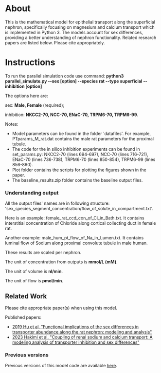 # About
This is the mathematical model for epithelial transport along the superficial nephron, specifically focusing on magnesium and calcium transport which is implemented in Python 3. The models account for sex differences, providing a better understanding of nephron functionality. Related research papers are listed below. Please cite appropriately. 

# Instructions
To run the parallel simulation code use command: **python3 parallel_simulate.py --sex [option] --species rat --type superficial --inhibition [option]**

The options here are:

sex: **Male, Female** (required);

inhibition: **NKCC2-70, NCC-70, ENaC-70, TRPM6-70, TRPM6-99**.

Notes:
* Model parameters can be found in the folder 'datafiles'. For example, PTparams_M_rat.dat contains the male rat parameters for the proximal tubule.
* The code for the in silico inhibition experiments can be found in set_params.py: NKCC2-70 (lines 694-697), NCC-70 (lines 716-721), ENaC-70 (lines 736-738), TRPM6-70 (lines 850-854), TRPM6-99 (lines 856-860).
* Plot folder contains the scripts for plotting the figures shown in the paper.
* The baseline_results.zip folder contains the baseline output files.

### Understanding output

All the output files' names are in following structure: 'sex_species_segment_concentration/flow_of_solute_in_compartment.txt'. 

Here is an example: female_rat_ccd_con_of_Cl_in_Bath.txt. It contains interstitial concentration of Chloride along cortical collecting duct in female rat.

Another example: male_hum_pt_flow_of_Na_in_Lumen.txt. It contains luminal flow of Sodium along proximal convolute tubule in male human.

These results are scaled per nephron.

The unit of concentration from outputs is **mmol/L (mM)**.

The unit of volume is **nl/min**.

The unit of flow is **pmol/min**.

## Related Work
Please cite appropriate paper(s) when using this model.

Published papers:
* [2019 Hu et al. "Functional implications of the sex differences in transporter abundance along the rat nephron: modeling and analysis"](https://journals.physiology.org/doi/full/10.1152/ajprenal.00352.2019)
* [2023 Hakimi et al. "Coupling of renal sodium and calcium transport: A modeling analysis of transporter inhibition and sex differences"](https://journals.physiology.org/doi/abs/10.1152/ajprenal.00145.2023)

### Previous versions
Previous versions of this model code are available [here](https://github.com/Layton-Lab/nephron).
